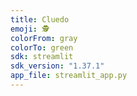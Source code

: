 ```yaml
---
title: Cluedo
emoji: 🕵️
colorFrom: gray
colorTo: green
sdk: streamlit
sdk_version: "1.37.1"
app_file: streamlit_app.py
---
```

